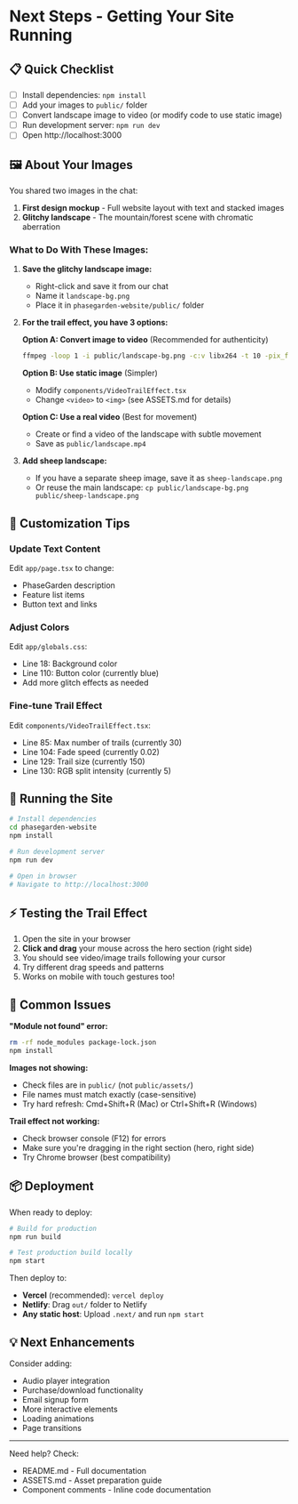 # Next Steps - Getting Your Site Running

## 📋 Quick Checklist

- [ ] Install dependencies: `npm install`
- [ ] Add your images to `public/` folder
- [ ] Convert landscape image to video (or modify code to use static image)
- [ ] Run development server: `npm run dev`
- [ ] Open http://localhost:3000

## 🖼️ About Your Images

You shared two images in the chat:
1. **First design mockup** - Full website layout with text and stacked images
2. **Glitchy landscape** - The mountain/forest scene with chromatic aberration

### What to Do With These Images:

1. **Save the glitchy landscape image:**
   - Right-click and save it from our chat
   - Name it `landscape-bg.png`
   - Place it in `phasegarden-website/public/` folder

2. **For the trail effect, you have 3 options:**

   **Option A: Convert image to video** (Recommended for authenticity)
   ```bash
   ffmpeg -loop 1 -i public/landscape-bg.png -c:v libx264 -t 10 -pix_fmt yuv420p public/landscape.mp4
   ```

   **Option B: Use static image** (Simpler)
   - Modify `components/VideoTrailEffect.tsx`
   - Change `<video>` to `<img>` (see ASSETS.md for details)

   **Option C: Use a real video** (Best for movement)
   - Create or find a video of the landscape with subtle movement
   - Save as `public/landscape.mp4`

3. **Add sheep landscape:**
   - If you have a separate sheep image, save it as `sheep-landscape.png`
   - Or reuse the main landscape: `cp public/landscape-bg.png public/sheep-landscape.png`

## 🎨 Customization Tips

### Update Text Content
Edit `app/page.tsx` to change:
- PhaseGarden description
- Feature list items
- Button text and links

### Adjust Colors
Edit `app/globals.css`:
- Line 18: Background color
- Line 110: Button color (currently blue)
- Add more glitch effects as needed

### Fine-tune Trail Effect
Edit `components/VideoTrailEffect.tsx`:
- Line 85: Max number of trails (currently 30)
- Line 104: Fade speed (currently 0.02)
- Line 129: Trail size (currently 150)
- Line 130: RGB split intensity (currently 5)

## 🚀 Running the Site

```bash
# Install dependencies
cd phasegarden-website
npm install

# Run development server
npm run dev

# Open in browser
# Navigate to http://localhost:3000
```

## ⚡ Testing the Trail Effect

1. Open the site in your browser
2. **Click and drag** your mouse across the hero section (right side)
3. You should see video/image trails following your cursor
4. Try different drag speeds and patterns
5. Works on mobile with touch gestures too!

## 🐛 Common Issues

**"Module not found" error:**
```bash
rm -rf node_modules package-lock.json
npm install
```

**Images not showing:**
- Check files are in `public/` (not `public/assets/`)
- File names must match exactly (case-sensitive)
- Try hard refresh: Cmd+Shift+R (Mac) or Ctrl+Shift+R (Windows)

**Trail effect not working:**
- Check browser console (F12) for errors
- Make sure you're dragging in the right section (hero, right side)
- Try Chrome browser (best compatibility)

## 📦 Deployment

When ready to deploy:

```bash
# Build for production
npm run build

# Test production build locally
npm start
```

Then deploy to:
- **Vercel** (recommended): `vercel deploy`
- **Netlify**: Drag `out/` folder to Netlify
- **Any static host**: Upload `.next/` and run `npm start`

## 💡 Next Enhancements

Consider adding:
- Audio player integration
- Purchase/download functionality
- Email signup form
- More interactive elements
- Loading animations
- Page transitions

---

Need help? Check:
- README.md - Full documentation
- ASSETS.md - Asset preparation guide
- Component comments - Inline code documentation
